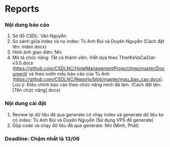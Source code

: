 # Reports
### Nội dung báo cáo

1. Sơ đồ CSDL: Văn Nguyễn 
2. So sánh giữa index và no index: Tú Anh Bùi và Duyên Nguyễn (Cách đặt tên: index.docx)
3. Hình ảnh giao diện: Nhi
4. Mô tả chức năng: Tất cả thành viên. Viết dựa theo ThietKeVaCaiDat-v3.0.docx (https://github.com/CSDLNC/HotelManagementProject/tree/master/Document) và theo sườn mẫu báo cáo của Tú Anh (https://github.com/CSDLNC/Reports/blob/master/mau_bao_cao.docx). Lưu ý: Điều chỉnh báo cáo theo chức năng mình đã làm. 
(Cách đặt tên: [Tên chức năng].docx)

### Nội dung cài đặt

1. Review lại dữ liệu đã qua generate có chạy index và generate dữ liệu ko có index: Tú Anh Bùi và Duyên Nguyễn (Sử dụng VPS để generate)
2. Gộp code và chạy dữ liệu đã qua generate: Nhi (Minh, Phát)

### Deadline: Chậm nhất là 13/06

